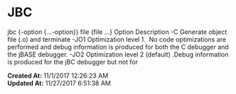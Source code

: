 # JBC

jbc {-option {...-option}} file {file ...} Option Description -C Generate object file (.o) and terminate -JO1 Optimization level 1.  No code optimizations are performed and debug information is produced for both the C debugger and the jBASE debugger. -JO2 Optimization level 2 (default) .Debug information is produced for the jBC debugger but not for   

**Created At:** 11/1/2017 12:26:23 AM  
**Updated At:** 11/27/2017 6:51:38 AM  

